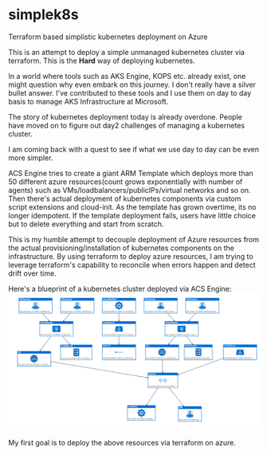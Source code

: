 # simplek8s
Terraform based simplistic kubernetes deployment on Azure

This is an attempt to deploy a simple unmanaged kubernetes cluster via terraform. This is the **Hard** way of deploying kubernetes.

In a world where tools such as AKS Engine, KOPS etc. already exist, one might question why even embark on this journey. I don't really have a silver bullet answer. I've contributed to these tools and I use them on day to day basis to manage AKS Infrastructure at Microsoft. 

The story of kubernetes deployment today is already overdone. People have moved on to figure out day2 challenges of  managing a kubernetes cluster. 

I am coming back with a quest to see if what we use day to day can be even more simpler. 

ACS Engine tries to create a giant ARM Template which deploys more than 50 different azure resources(count grows exponentially with number of agents) such as VMs/loadbalancers/publicIPs/virtual networks and so on. Then there's actual deployment of kubernetes components via custom script extensions and cloud-init. As the template has grown overtime, its no longer idempotent. If the template deployment fails, users have little choice but to delete everything and start from scratch.

This is my humble attempt to decouple deployment of Azure resources from the actual provisioning/installation of kubernetes components on the infrastructure. By using terraform to deploy azure resources, I am trying to leverage terraform's capability to reconcile when errors happen and detect drift over time. 


Here's a blueprint of a kubernetes cluster deployed via ACS Engine:
![blueprint](images/blueprint.png)

My first goal is to deploy the above resources via terraform on azure.
